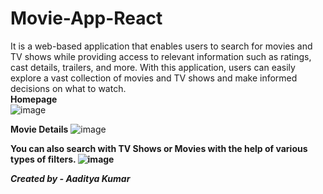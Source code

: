 # Movie-App-React
It is a web-based application that enables users to search for movies and TV shows while providing access to relevant information such as ratings, cast details, trailers, and more. With this application, users can easily explore a vast collection of movies and TV shows and make informed decisions on what to watch.</br>
<b>Homepage</b></br>
![image](https://user-images.githubusercontent.com/81681210/235868174-a589ce76-c2a5-4291-b1aa-466d4235c15c.png)

<b>Movie Details</b>
![image](https://user-images.githubusercontent.com/81681210/235868393-4ab0dd8e-838f-42a3-aa7b-e7f2875bd4bb.png)

<b> You can also search with TV Shows or Movies with the help of various types of filters. <b/>
![image](https://user-images.githubusercontent.com/81681210/235868741-fe8af29c-a655-4cdf-a3ab-48edb6295ccd.png)


<I> Created by - Aaditya Kumar </I>
